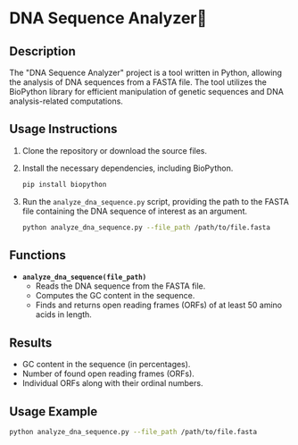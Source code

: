 # DNA Sequence Analyzer🧬

## Description

The "DNA Sequence Analyzer" project is a tool written in Python, allowing the analysis of DNA sequences from a FASTA file. The tool utilizes the BioPython library for efficient manipulation of genetic sequences and DNA analysis-related computations.

## Usage Instructions

1. Clone the repository or download the source files.
2. Install the necessary dependencies, including BioPython.

    ```bash
    pip install biopython
    ```

3. Run the `analyze_dna_sequence.py` script, providing the path to the FASTA file containing the DNA sequence of interest as an argument.

    ```bash
    python analyze_dna_sequence.py --file_path /path/to/file.fasta
    ```

## Functions

- **`analyze_dna_sequence(file_path)`**
  - Reads the DNA sequence from the FASTA file.
  - Computes the GC content in the sequence.
  - Finds and returns open reading frames (ORFs) of at least 50 amino acids in length.

## Results

- GC content in the sequence (in percentages).
- Number of found open reading frames (ORFs).
- Individual ORFs along with their ordinal numbers.

## Usage Example

```bash
python analyze_dna_sequence.py --file_path /path/to/file.fasta
